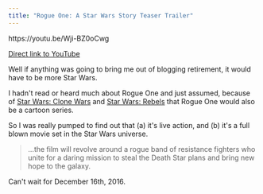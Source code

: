 ```yaml
---
title: "Rogue One: A Star Wars Story Teaser Trailer"
---
```

<p>https://youtu.be/Wji-BZ0oCwg</p>
<p><a href="https://youtu.be/Wji-BZ0oCwg">Direct link to YouTube</a></p>
<p>Well if anything was going to bring me out of blogging retirement, it would have to be more Star Wars.</p>
<p>I hadn't read or heard much about Rogue One and just assumed, because of <a href="https://starwars.wikia.com/wiki/Star_Wars:_Clone_Wars">Star Wars: Clone Wars</a> and <a href="https://starwars.wikia.com/wiki/Star_Wars_Rebels">Star Wars: Rebels</a> that Rogue One would also be a cartoon series.</p>
<p>So I was really pumped to find out that (a) it's live action, and (b) it's a full blown movie set in the Star Wars universe.</p>
<blockquote><p>
  ...the film will revolve around a rogue band of resistance fighters who unite for a daring mission to steal the Death Star plans and bring new hope to the galaxy.
</p></blockquote>
<p>Can't wait for December 16th, 2016.</p>
